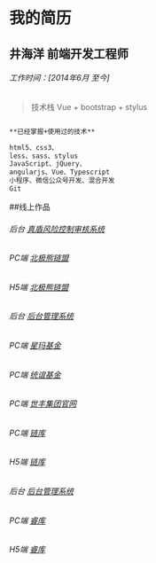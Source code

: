 # **我的简历**

## **井海洋  前端开发工程师**

###### 工作时间：[2014年6月 至今]
> 技术栈 Vue + bootstrap + stylus



``` bash

**已经掌握+使用过的技术**

html5、css3、
less、sass、stylus
JavaScript、jQuery、
angularjs、Vue、Typescript
小程序、微信公众号开发、混合开发
Git

```
##线上作品

###### 后台 [真盾风险控制审核系统](http://www.zhendun360.com)

###### PC端 [北极熊链盟](https://www.bjxcaifu.com)
###### H5端 [北极熊链盟](https://www.bjxcaifu.com)
###### 后台 [后台管理系统](http://home.p2p.bjxcaifu.com)

###### PC端 [星玛基金](http://www.xingmafund.com)

###### PC端 [统谊基金](http://www.tongyifund.com)

###### PC端 [世丰集团官网](http://www.seefinegroup.com)

###### PC端 [链库](http://www.liankur.com)
###### H5端 [链库](https://m.lianku.org.cn)
###### 后台 [后台管理系统](http://sys.liankur.com)

###### PC端 [睿库](http://smartcold.org.cn)
###### H5端 [睿库](https://m.cold360.cn)

